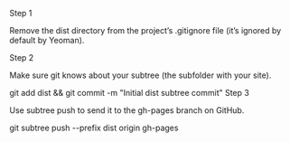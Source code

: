 Step 1

Remove the dist directory from the project’s .gitignore file (it’s ignored by default by Yeoman).

Step 2

Make sure git knows about your subtree (the subfolder with your site).

git add dist && git commit -m "Initial dist subtree commit"
Step 3

Use subtree push to send it to the gh-pages branch on GitHub.

git subtree push --prefix dist origin gh-pages